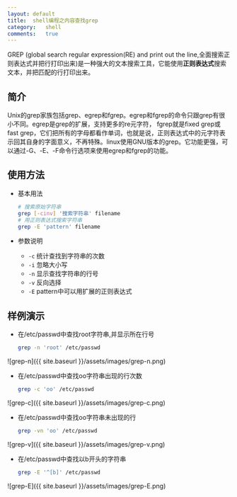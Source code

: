 ```yaml
---
layout:	default
title:	shell编程之内容查找grep
category:	shell
comments:	true
---
```

GREP (global search regular expression(RE) and print out the line,全面搜索正则表达式并把行打印出来)是一种强大的文本搜索工具，它能使用**正则表达式**搜索文本，并把匹配的行打印出来。



## 简介
Unix的grep家族包括grep、egrep和fgrep。egrep和fgrep的命令只跟grep有很小不同。egrep是grep的扩展，支持更多的re元字符， fgrep就是fixed grep或fast grep，它们把所有的字母都看作单词，也就是说，正则表达式中的元字符表示回其自身的字面意义，不再特殊。linux使用GNU版本的grep。它功能更强，可以通过-G、-E、-F命令行选项来使用egrep和fgrep的功能。

## 使用方法
* 基本用法
	
	```bash
	# 搜索原始字符串
	grep [-cinv] '搜索字符串' filename
	# 用正则表达式搜索字符串
	grep -E 'pattern' filename
	```
* 参数说明
	* `-c`	统计查找到字符串的次数
	* `-i`	忽略大小写
	* `-n`	显示查找字符串的行号
	* `-v`	反向选择
	* `-E`	pattern中可以用扩展的正则表达式

## 样例演示
* 在/etc/passwd中查找root字符串,并显示所在行号
	
	```bash
	grep -n 'root' /etc/passwd
	```
![grep-n]({{ site.baseurl }}/assets/images/grep-n.png)
* 在/etc/passwd中查找oo字符串出现的行次数
	
	```bash
	grep -c 'oo' /etc/passwd
	```
![grep-c]({{ site.baseurl }}/assets/images/grep-c.png)
* 在/etc/passwd中查找oo字符串未出现的行
	
	```bash
	grep -vn 'oo' /etc/passwd
	```
![grep-v]({{ site.baseurl }}/assets/images/grep-v.png)
* 在/etc/passwd中查找以b开头的字符串

	```bash
	grep -E '^[b]' /etc/passwd
	```
![grep-E]({{ site.baseurl }}/assets/images/grep-E.png)


